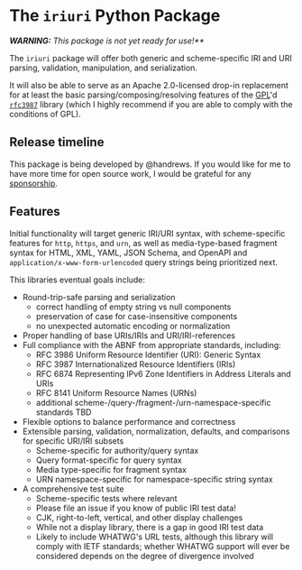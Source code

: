 # The `iriuri` Python Package

_**WARNING:** This package is not yet ready for use!**_

The `iriuri` package will offer both generic and scheme-specific
IRI and URI parsing, validation, manipulation, and serialization.

It will also be able to serve as an Apache 2.0-licensed drop-in
replacement for at least the basic parsing/composing/resolving features
of the [GPL](https://www.gnu.org/licenses/gpl-3.0.en.html)'d
[`rfc3987`](https://pypi.org/project/rfc3987/) library (which I
highly recommend if you are able to comply with the conditions of GPL).

## Release timeline

This package is being developed by @handrews.  If you would like
for me to have more time for open source work, I would be grateful
for any [sponsorship](https://github.com/sponsors/handrews).

## Features

Initial functionality will target generic IRI/URI syntax, with
scheme-specific features for `http`, `https`, and `urn`, as well
as media-type-based fragment syntax for HTML, XML, YAML, JSON Schema,
and OpenAPI and `application/x-www-form-urlencoded` query strings
being prioritized next.

This libraries eventual goals include:

* Round-trip-safe parsing and serialization
    * correct handling of empty string vs null components
    * preservation of case for case-insensitive components
    * no unexpected automatic encoding or normalization
* Proper handling of base URIs/IRIs and URI/IRI-references
* Full compliance with the ABNF from appropriate standards, including:
    * RFC 3986 Uniform Resource Identifier (URI): Generic Syntax
    * RFC 3987 Internationalized Resource Identifiers (IRIs)
    * RFC 6874 Representing IPv6 Zone Identifiers in Address Literals and URIs
    * RFC 8141 Uniform Resource Names (URNs)
    * additional scheme-/query-/fragment-/urn-namespace-specific standards TBD
* Flexible options to balance performance and correctness
* Extensible parsing, validation, normalization, defaults, and comparisons
  for specific URI/IRI subsets
    * Scheme-specific for authority/query syntax
    * Query format-specific for query syntax
    * Media type-specific for fragment syntax
    * URN namespace-specific for namespace-specific string syntax
* A comprehensive test suite
    * Scheme-specific tests where relevant
    * Please file an issue if you know of public IRI test data!
    * CJK, right-to-left, vertical, and other display challenges
    * While not a display library, there is a gap in good IRI test data
    * Likely to include WHATWG's URL tests, although this library
      will comply with IETF standards; whether WHATWG support will
      ever be considered depends on the degree of divergence involved

